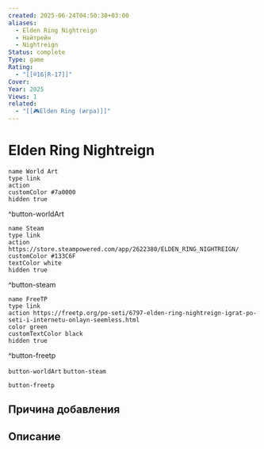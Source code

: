 ```yaml
---
created: 2025-06-24T04:50:30+03:00
aliases:
  - Elden Ring Nightreign
  - Найтрейн
  - Nightreign
Status: complete
Type: game
Rating:
  - "[[®️16|R-17]]"
Cover:
Year: 2025
Views: 1
related:
  - "[[🎮Elden Ring (игра)]]"
---
```


# Elden Ring Nightreign




```button
name World Art
type link
action 
customColor #7a0000
hidden true
```
^button-worldArt

```button
name Steam
type link
action https://store.steampowered.com/app/2622380/ELDEN_RING_NIGHTREIGN/
customColor #133C6F
textColor white
hidden true
```
^button-steam

```button
name FreeTP
type link
action https://freetp.org/po-seti/6797-elden-ring-nightreign-igrat-po-seti-i-internetu-onlayn-seemless.html
color green
customTextColor black
hidden true
```
^button-freetp



`button-worldArt` `button-steam`

`button-freetp`

## Причина добавления




## Описание



